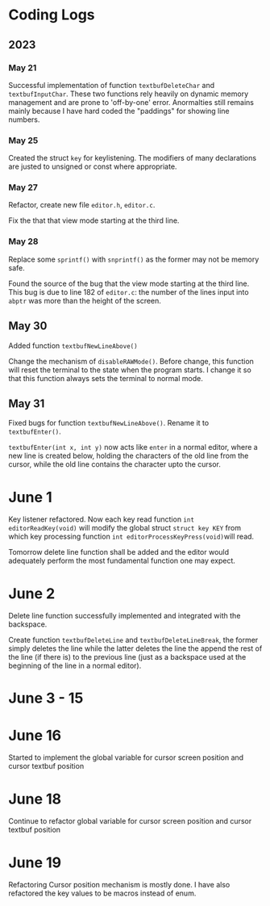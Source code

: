 # Coding Logs

## 2023

### May 21

Successful implementation of function `textbufDeleteChar` and `textbufInputChar`. These two functions rely heavily on dynamic memory management and are prone to 'off-by-one' error. Anormalties still remains mainly because I have hard coded the "paddings" for showing line numbers. 


### May 25

Created the struct `key` for keylistening. The modifiers of many declarations are justed to unsigned or const where appropriate.

### May 27

Refactor, create new file `editor.h`, `editor.c`.

Fix the that that view mode starting at the third line. 

### May 28

Replace some `sprintf()` with `snprintf()` as the former may not be memory safe.

Found the source of the bug that the view mode starting at the third line. This bug is due to line 182 of `editor.c`: the number of the lines input into `abptr` was more than the height of the screen.

## May 30

Added function `textbufNewLineAbove()` 

Change the mechanism of `disableRAWMode()`. Before change, this function will reset the terminal to the state when the program starts. I change it so that this function always sets the terminal to normal mode.  

## May 31 

Fixed bugs for function `textbufNewLineAbove()`. Rename it to `textbufEnter()`. 

`textbufEnter(int x, int y)` now acts like `enter` in a normal editor, where a new line is created below, holding the characters of the old line from the cursor, while the old line contains the character upto the cursor.



# June 1

Key listener refactored. 
Now each key read function `int editorReadKey(void)` will modify the global struct `struct key KEY` from which key processing function `int editorProcessKeyPress(void)`will read. 

Tomorrow delete line function shall be added and the editor would adequately perform the most fundamental function one may expect. 

# June 2

Delete line function successfully implemented and integrated with the backspace.

Create function `textbufDeleteLine` and `textbufDeleteLineBreak`, the former simply deletes the line while the latter deletes the line the append the rest of the line (if there is) to the previous line (just as a backspace used at the beginning of the line in a normal editor).

# June 3 - 15


# June 16 

Started to implement the global variable for cursor screen position and cursor textbuf position

# June 18

Continue to refactor global variable for cursor screen position and cursor textbuf position

# June 19 

Refactoring Cursor position mechanism is mostly done. I have also refactored the key values to be macros instead of enum.
